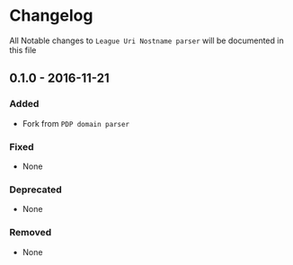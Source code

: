 # Changelog

All Notable changes to `League Uri Nostname parser` will be documented in this file

## 0.1.0 - 2016-11-21

### Added

- Fork from `PDP domain parser`

### Fixed

- None

### Deprecated

- None

### Removed

- None